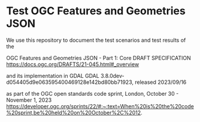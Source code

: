 # Test OGC Features and Geometries JSON
We use this repository to document the test scenarios and test results of the 

OGC Features and Geometries JSON - Part 1: Core DRAFT SPECIFICATION
https://docs.ogc.org/DRAFTS/21-045.html#_overview

and its implementation in GDAL
GDAL 3.8.0dev-d054405d9e063595400469128e142bd80bb71923, released 2023/09/16

as part of the OGC open standards code sprint, London, October 30 - November 1, 2023
https://developer.ogc.org/sprints/22/#:~:text=When%20is%20the%20code%20sprint,be%20held%20on%20October%2C%2012.


